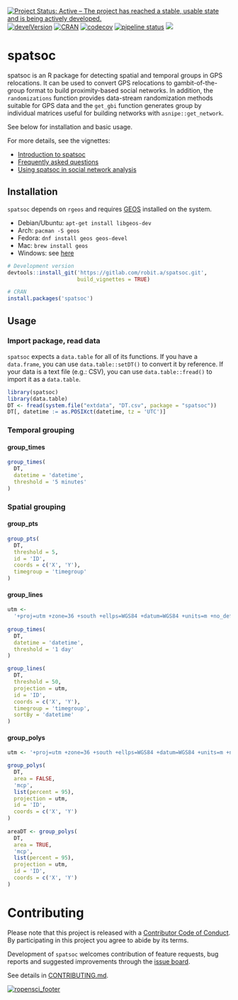 
[![Project Status: Active – The project has reached a stable, usable
state and is being actively
developed.](http://www.repostatus.org/badges/latest/active.svg)](http://www.repostatus.org/#active)
[![develVersion](https://img.shields.io/badge/devel%20version-0.1.4-blue.svg?style=flat)](https://github.com/robitalec/spatsoc)
[![CRAN](https://www.r-pkg.org/badges/version/spatsoc)](https://cran.r-project.org/package=spatsoc)
[![codecov](https://codecov.io/gl/robit.a/spatsoc/branch/master/graph/badge.svg)](https://codecov.io/gl/robit.a/spatsoc)
[![pipeline
status](https://gitlab.com/robit.a/spatsoc/badges/master/pipeline.svg)](https://gitlab.com/robit.a/spatsoc/commits/master)
[![](https://badges.ropensci.org/237_status.svg)](https://github.com/ropensci/onboarding/issues/237)

# spatsoc

spatsoc is an R package for detecting spatial and temporal groups in GPS
relocations. It can be used to convert GPS relocations to
gambit-of-the-group format to build proximity-based social networks. In
addition, the `randomizations` function provides data-stream
randomization methods suitable for GPS data and the `get_gbi` function
generates group by individual matrices useful for building networks with
`asnipe::get_network`.

See below for installation and basic usage.

For more details, see the vignettes:

  - [Introduction to
    spatsoc](https://spatsoc.gitlab.io/articles/intro-spatsoc.html)
  - [Frequently asked
    questions](https://spatsoc.gitlab.io/articles/faq.html)
  - [Using spatsoc in social network
    analysis](http://spatsoc.gitlab.io/articles/using-in-sna.html)

## Installation

`spatsoc` depends on `rgeos` and requires
[GEOS](https://trac.osgeo.org/geos/) installed on the system.

  - Debian/Ubuntu: `apt-get install libgeos-dev`
  - Arch: `pacman -S geos`
  - Fedora: `dnf install geos geos-devel`
  - Mac: `brew install geos`
  - Windows: see [here](https://trac.osgeo.org/osgeo4w/)

<!-- end list -->

``` r
# Development version
devtools::install_git('https://gitlab.com/robit.a/spatsoc.git',
                      build_vignettes = TRUE)

# CRAN
install.packages('spatsoc')
```

## Usage

### Import package, read data

`spatsoc` expects a `data.table` for all of its functions. If you have a
`data.frame`, you can use `data.table::setDT()` to convert it by
reference. If your data is a text file (e.g.: CSV), you can use
`data.table::fread()` to import it as a `data.table`.

``` r
library(spatsoc)
library(data.table)
DT <- fread(system.file("extdata", "DT.csv", package = "spatsoc"))
DT[, datetime := as.POSIXct(datetime, tz = 'UTC')]
```

### Temporal grouping

#### group\_times

``` r
group_times(
  DT, 
  datetime = 'datetime', 
  threshold = '5 minutes'
)
```

### Spatial grouping

#### group\_pts

``` r
group_pts(
  DT,
  threshold = 5,
  id = 'ID',
  coords = c('X', 'Y'),
  timegroup = 'timegroup'
)
```

#### group\_lines

``` r
utm <-
  '+proj=utm +zone=36 +south +ellps=WGS84 +datum=WGS84 +units=m +no_defs'
  
group_times(
  DT, 
  datetime = 'datetime', 
  threshold = '1 day'
)

group_lines(
  DT,
  threshold = 50,
  projection = utm,
  id = 'ID',
  coords = c('X', 'Y'),
  timegroup = 'timegroup',
  sortBy = 'datetime'
)
```

#### group\_polys

``` r
utm <- '+proj=utm +zone=36 +south +ellps=WGS84 +datum=WGS84 +units=m +no_defs'

group_polys(
  DT,
  area = FALSE,
  'mcp',
  list(percent = 95),
  projection = utm,
  id = 'ID',
  coords = c('X', 'Y')
)
  
areaDT <- group_polys(
  DT,
  area = TRUE,
  'mcp',
  list(percent = 95),
  projection = utm,
  id = 'ID',
  coords = c('X', 'Y')
)
```

# Contributing

Please note that this project is released with a [Contributor Code of
Conduct](CODE_OF_CONDUCT.md). By participating in this project you agree
to abide by its terms.

Development of `spatsoc` welcomes contribution of feature requests, bug
reports and suggested improvements through the [issue
board](https://gitlab.com/robit.a/spatsoc/issues).

See details in
[CONTRIBUTING.md](CONTRIBUTING.md).

[![ropensci\_footer](https://ropensci.org/public_images/ropensci_footer.png)](https://ropensci.org)
